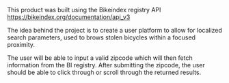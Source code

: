 This product was built using the Bikeindex registry API https://bikeindex.org/documentation/api_v3

The idea behind the project is to create a user platform to allow for localized search parameters, used to brows stolen bicycles within a focused proximity.

The user will be able to input a valid zipcode which will then fetch information from the BI registry.  After submitting the zipcode, the user should be able to click through or scroll through the returned results.